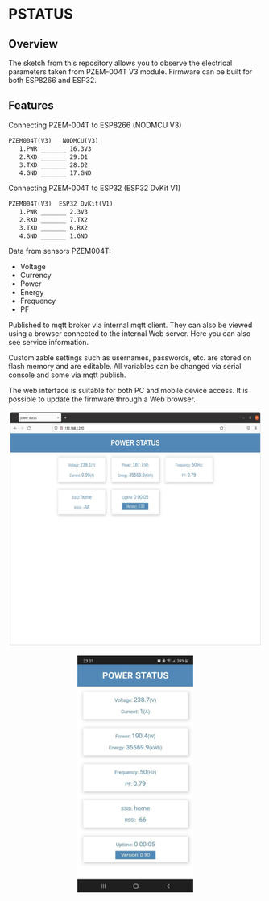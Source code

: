 # PSTATUS

## Overview

The sketch from this repository allows you to observe the electrical parameters taken from PZEM-004T V3 module. Firmware can be built for both ESP8266 and ESP32.

## Features

Connecting PZEM-004T to ESP8266 (NODMCU V3)
```
PZEM004T(V3)   NODMCU(V3)
   1.PWR _______ 16.3V3
   2.RXD _______ 29.D1
   3.TXD _______ 28.D2
   4.GND _______ 17.GND
```
Connecting PZEM-004T to ESP32 (ESP32 DvKit V1)
```
PZEM004T(V3)  ESP32 DvKit(V1)
   1.PWR _______ 2.3V3
   2.RXD _______ 7.TX2
   3.TXD _______ 6.RX2
   4.GND _______ 1.GND
```

Data from sensors PZEM004T:

 - Voltage
 - Currency
 - Power
 - Energy
 - Frequency
 - PF

Published to mqtt broker via internal mqtt client. They can also be viewed using a browser connected to the internal Web server. Here you can also see service information.

Customizable settings such as usernames, passwords, etc. are stored on flash memory and are editable.
All variables can be changed via serial console and some via mqtt publish.

The web interface is suitable for both PC and mobile device access.
It is possible to update the firmware through a Web browser.

<p align="center"><img src="images/web_ui_pc.jpg" width="640" height="470"></p>

<p align="center"><img src="images/web_ui_mobile.jpg" width="230" height="470"></p>
